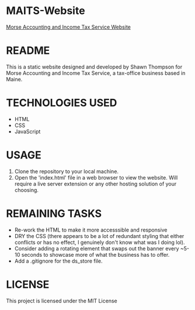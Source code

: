 # MAITS-Website

[Morse Accounting and Income Tax Service Website](https://shawnmthompson.github.io/MAITS-Website/)

# README

This is a static website designed and developed by Shawn Thompson for Morse Accounting and Income Tax Service, a tax-office business based in Maine.

# TECHNOLOGIES USED

- HTML
- CSS
- JavaScript

# USAGE

1. Clone the repository to your local machine.
2. Open the 'index.html' file in a web browser to view the website. Will require a live server extension or any other hosting solution of your choosing.

# REMAINING TASKS

- Re-work the HTML to make it more accesssible and responsive
- DRY the CSS (there appears to be a lot of redundant styling that either conflicts or has no effect, I genuinely don't know what was I doing lol).
- Consider adding a rotating element that swaps out the banner every ~5-10 seconds to showcase more of what the business has to offer.
- Add a .gitignore for the ds_store file.

# LICENSE

This project is licensed under the MIT License
